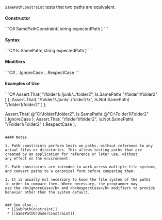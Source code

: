 `SamePathConstraint` tests that two paths are equivalent.

<h4>Constructor</h4>
```C#
SamePathConstraint( string expectedPath )
```

<h4>Syntax</h4>
```C#
Is.SamePath( string expectedPath )
```

<h4>Modifiers</h4>
```C#
...IgnoreCase
...RespectCase
```

<h4>Examples of Use</h4>
```C#
Assert.That( "/folder1/./junk/../folder2", 
	Is.SamePath( "/folder1/folder2" ) );
Assert.That( "/folder1/./junk/../folder2/x", 
	Is.Not.SamePath( "/folder1/folder2" ) );

Assert.That( @"C:\folder1\folder2",
	Is.SamePath( @"C:\Folder1\Folder2" ).IgnoreCase );
Assert.That( "/folder1/folder2",
	Is.Not.SamePath( "/Folder1/Folder2" ).RespectCase );
```

#### Notes

1. Path constraints perform tests on paths, without reference to any
actual files or directories. This allows testing paths that are
created by an application for reference or later use, without 
any effect on the environment.

2. Path constraints are intended to work across multiple file systems,
and convert paths to a canonical form before comparing them. 

3. It is usually not necessary to know the file system of the paths
in order to compare them. Where necessary, the programmer may
use the <b>IgnoreCase</b> and <b>RespectCase</b> modifiers to provide 
behavior other than the system default.


### See also...
 * [[SubPathConstraint]]
 * [[SamePathOrUnderConstraint]]